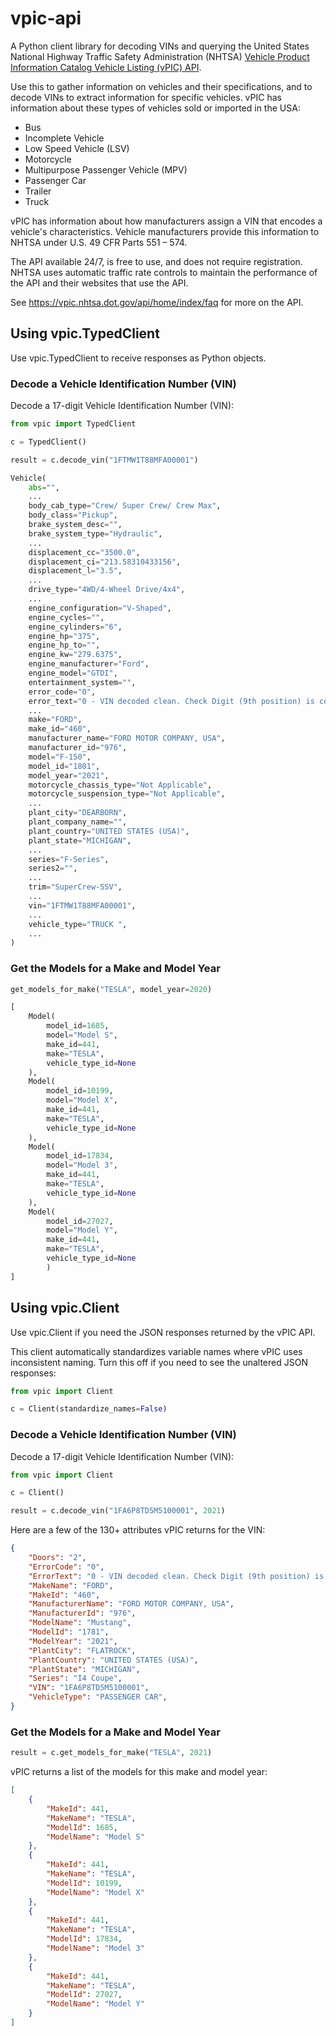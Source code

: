 # vpic-api

A Python client library for decoding VINs and querying the United States 
National Highway Traffic Safety Administration (NHTSA) [Vehicle Product 
Information Catalog Vehicle Listing (vPIC) API](https://vpic.nhtsa.dot.gov/api/).

Use this to gather information on vehicles and their specifications,
and to decode VINs to extract information for specific vehicles. vPIC
has information about these types of vehicles sold or imported in
the USA:

* Bus
* Incomplete Vehicle
* Low Speed Vehicle (LSV)
* Motorcycle
* Multipurpose Passenger Vehicle (MPV)
* Passenger Car
* Trailer
* Truck

vPIC has information about how manufacturers assign a VIN that
encodes a vehicle's characteristics. Vehicle manufacturers provide this
information to NHTSA under U.S. 49 CFR Parts 551 – 574.

The API available 24/7, is free to use, and does not require registration. NHTSA uses automatic traffic rate controls to maintain the performance of the API and their websites that use the API.

See https://vpic.nhtsa.dot.gov/api/home/index/faq for more on the API.

## Using vpic.TypedClient

Use vpic.TypedClient to receive responses as Python objects.

### Decode a Vehicle Identification Number (VIN)

Decode a 17-digit Vehicle Identification Number (VIN):

```python
from vpic import TypedClient

c = TypedClient()

result = c.decode_vin("1FTMW1T88MFA00001")

Vehicle(
    abs="",
    ...
    body_cab_type="Crew/ Super Crew/ Crew Max",
    body_class="Pickup",
    brake_system_desc="",
    brake_system_type="Hydraulic",
    ...
    displacement_cc="3500.0",
    displacement_ci="213.58310433156",
    displacement_l="3.5",
    ...
    drive_type="4WD/4-Wheel Drive/4x4",
    ...
    engine_configuration="V-Shaped",
    engine_cycles="",
    engine_cylinders="6",
    engine_hp="375",
    engine_hp_to="",
    engine_kw="279.6375",
    engine_manufacturer="Ford",
    engine_model="GTDI",
    entertainment_system="",
    error_code="0",
    error_text="0 - VIN decoded clean. Check Digit (9th position) is correct",
    ...
    make="FORD",
    make_id="460",
    manufacturer_name="FORD MOTOR COMPANY, USA",
    manufacturer_id="976",
    model="F-150",
    model_id="1801",
    model_year="2021",
    motorcycle_chassis_type="Not Applicable",
    motorcycle_suspension_type="Not Applicable",
    ...
    plant_city="DEARBORN",
    plant_company_name="",
    plant_country="UNITED STATES (USA)",
    plant_state="MICHIGAN",
    ...
    series="F-Series",
    series2="",
    ...
    trim="SuperCrew-SSV",
    ...
    vin="1FTMW1T88MFA00001",
    ...
    vehicle_type="TRUCK ",
    ...
)
```

### Get the Models for a Make and Model Year

```python
get_models_for_make("TESLA", model_year=2020)

[
    Model(
        model_id=1685,
        model="Model S",
        make_id=441,
        make="TESLA",
        vehicle_type_id=None
    ),
    Model(
        model_id=10199,
        model="Model X",
        make_id=441,
        make="TESLA",
        vehicle_type_id=None
    ),
    Model(
        model_id=17834,
        model="Model 3",
        make_id=441,
        make="TESLA",
        vehicle_type_id=None
    ),
    Model(
        model_id=27027,
        model="Model Y",
        make_id=441,
        make="TESLA",
        vehicle_type_id=None
        )
]
```

## Using vpic.Client

Use vpic.Client if you need the JSON responses returned by the vPIC API.

This client automatically standardizes variable names where vPIC uses inconsistent naming. Turn this off if you need to see the unaltered JSON responses:

```python
from vpic import Client

c = Client(standardize_names=False)
```

### Decode a Vehicle Identification Number (VIN)

Decode a 17-digit Vehicle Identification Number (VIN):

```python
from vpic import Client

c = Client()

result = c.decode_vin("1FA6P8TD5M5100001", 2021)
```

Here are a few of the 130+ attributes vPIC returns for the VIN:

```json
{
    "Doors": "2",
    "ErrorCode": "0",
    "ErrorText": "0 - VIN decoded clean. Check Digit (9th position) is correct",
    "MakeName": "FORD",
    "MakeId": "460",
    "ManufacturerName": "FORD MOTOR COMPANY, USA",
    "ManufacturerId": "976",
    "ModelName": "Mustang",
    "ModelId": "1781",
    "ModelYear": "2021",
    "PlantCity": "FLATROCK",
    "PlantCountry": "UNITED STATES (USA)",
    "PlantState": "MICHIGAN",
    "Series": "I4 Coupe",
    "VIN": "1FA6P8TD5M5100001",
    "VehicleType": "PASSENGER CAR",
}
```

### Get the Models for a Make and Model Year

```python
result = c.get_models_for_make("TESLA", 2021)
```

vPIC returns a list of the models for this make and model year:

```json
[
    {
        "MakeId": 441,
        "MakeName": "TESLA",
        "ModelId": 1685,
        "ModelName": "Model S"
    },
    {
        "MakeId": 441,
        "MakeName": "TESLA",
        "ModelId": 10199,
        "ModelName": "Model X"
    },
    {
        "MakeId": 441,
        "MakeName": "TESLA",
        "ModelId": 17834,
        "ModelName": "Model 3"
    },
    {
        "MakeId": 441,
        "MakeName": "TESLA",
        "ModelId": 27027,
        "ModelName": "Model Y"
    }
]
```
